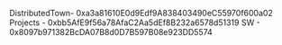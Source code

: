 
DistributedTown- 0xa3a81610E0d9Edf9A838403490eC55970f600a02
Projects - 0xbb5AfE9f56a78AfaC2Aa5dEf8B232a6578d51319
SW - 0x8097b971382BcDA07B8d0D7B597B08e923DD5574